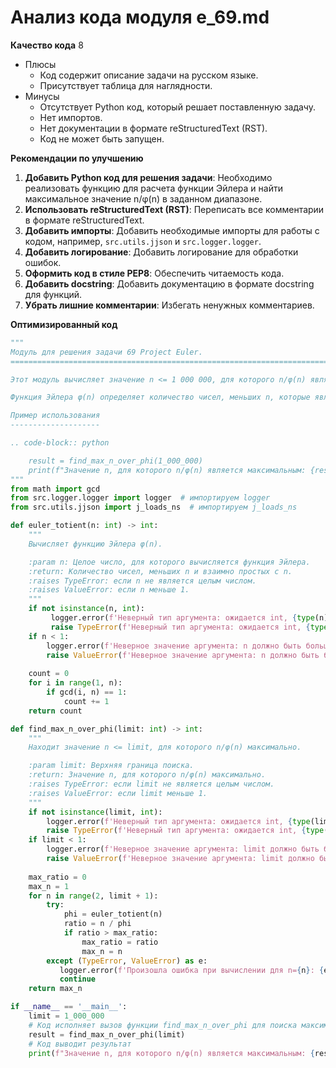 # Анализ кода модуля e_69.md

**Качество кода**
8
- Плюсы
    - Код содержит описание задачи на русском языке.
    - Присутствует таблица для наглядности.
- Минусы
    - Отсутствует Python код, который решает поставленную задачу.
    - Нет импортов.
    - Нет документации в формате reStructuredText (RST).
    - Код не может быть запущен.

**Рекомендации по улучшению**
1. **Добавить Python код для решения задачи**: Необходимо реализовать функцию для расчета функции Эйлера и найти максимальное значение n/φ(n) в заданном диапазоне.
2. **Использовать reStructuredText (RST)**: Переписать все комментарии в формате reStructuredText.
3. **Добавить импорты**: Добавить необходимые импорты для работы с кодом, например, `src.utils.jjson` и `src.logger.logger`.
4. **Добавить логирование**: Добавить логирование для обработки ошибок.
5. **Оформить код в стиле PEP8**: Обеспечить читаемость кода.
6. **Добавить docstring**: Добавить документацию в формате docstring для функций.
7. **Убрать лишние комментарии**: Избегать ненужных комментариев.

**Оптимизированный код**
```python
"""
Модуль для решения задачи 69 Project Euler.
=========================================================================================

Этот модуль вычисляет значение n <= 1 000 000, для которого n/φ(n) является максимальным.

Функция Эйлера φ(n) определяет количество чисел, меньших n, которые являются взаимно простыми с n.

Пример использования
--------------------

.. code-block:: python

    result = find_max_n_over_phi(1_000_000)
    print(f"Значение n, для которого n/φ(n) является максимальным: {result}")
"""
from math import gcd
from src.logger.logger import logger  # импортируем logger
from src.utils.jjson import j_loads_ns  # импортируем j_loads_ns

def euler_totient(n: int) -> int:
    """
    Вычисляет функцию Эйлера φ(n).

    :param n: Целое число, для которого вычисляется функция Эйлера.
    :return: Количество чисел, меньших n и взаимно простых с n.
    :raises TypeError: если n не является целым числом.
    :raises ValueError: если n меньше 1.
    """
    if not isinstance(n, int):
         logger.error(f'Неверный тип аргумента: ожидается int, {type(n)=}')
         raise TypeError(f'Неверный тип аргумента: ожидается int, {type(n)=}')
    if n < 1:
        logger.error(f'Неверное значение аргумента: n должно быть больше 0, {n=}')
        raise ValueError(f'Неверное значение аргумента: n должно быть больше 0, {n=}')
    
    count = 0
    for i in range(1, n):
        if gcd(i, n) == 1:
            count += 1
    return count

def find_max_n_over_phi(limit: int) -> int:
    """
    Находит значение n <= limit, для которого n/φ(n) максимально.

    :param limit: Верхняя граница поиска.
    :return: Значение n, для которого n/φ(n) максимально.
    :raises TypeError: если limit не является целым числом.
    :raises ValueError: если limit меньше 1.
    """
    if not isinstance(limit, int):
        logger.error(f'Неверный тип аргумента: ожидается int, {type(limit)=}')
        raise TypeError(f'Неверный тип аргумента: ожидается int, {type(limit)=}')
    if limit < 1:
        logger.error(f'Неверное значение аргумента: limit должно быть больше 0, {limit=}')
        raise ValueError(f'Неверное значение аргумента: limit должно быть больше 0, {limit=}')
    
    max_ratio = 0
    max_n = 1
    for n in range(2, limit + 1):
        try:
            phi = euler_totient(n)
            ratio = n / phi
            if ratio > max_ratio:
                max_ratio = ratio
                max_n = n
        except (TypeError, ValueError) as e:
           logger.error(f'Произошла ошибка при вычислении для n={n}: {e}')
           continue
    return max_n

if __name__ == '__main__':
    limit = 1_000_000
    # Код исполняет вызов функции find_max_n_over_phi для поиска максимального значения n/φ(n)
    result = find_max_n_over_phi(limit)
    # Код выводит результат
    print(f"Значение n, для которого n/φ(n) является максимальным: {result}")
```